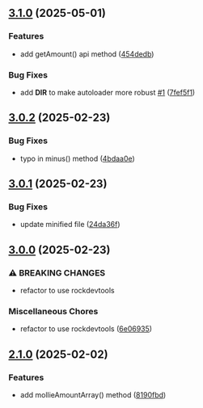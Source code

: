 ## [3.1.0](https://github.com/baumrock/RockMoney/compare/v3.0.2...v3.1.0) (2025-05-01)


### Features

* add getAmount() api method ([454dedb](https://github.com/baumrock/RockMoney/commit/454dedb3d38a9257edeecc1392aff8fdd463a84d))


### Bug Fixes

* add __DIR__ to make autoloader more robust [#1](https://github.com/baumrock/RockMoney/issues/1) ([7fef5f1](https://github.com/baumrock/RockMoney/commit/7fef5f1754623efc9c41fd740a747620cac34748))

## [3.0.2](https://github.com/baumrock/RockMoney/compare/v3.0.1...v3.0.2) (2025-02-23)


### Bug Fixes

* typo in minus() method ([4bdaa0e](https://github.com/baumrock/RockMoney/commit/4bdaa0efe5c5d4699f496b4f45c1dcf97f78c063))

## [3.0.1](https://github.com/baumrock/RockMoney/compare/v3.0.0...v3.0.1) (2025-02-23)


### Bug Fixes

* update minified file ([24da36f](https://github.com/baumrock/RockMoney/commit/24da36f6cd76e76e8e8baeef0c3fd6fe2dde03f3))

## [3.0.0](https://github.com/baumrock/RockMoney/compare/v2.1.0...v3.0.0) (2025-02-23)


### ⚠ BREAKING CHANGES

* refactor to use rockdevtools

### Miscellaneous Chores

* refactor to use rockdevtools ([6e06935](https://github.com/baumrock/RockMoney/commit/6e069355e26d94fcd3b0bc23c6fec76477d3be2a))

## [2.1.0](https://github.com/baumrock/RockMoney/compare/v2.0.5...v2.1.0) (2025-02-02)


### Features

* add mollieAmountArray() method ([8190fbd](https://github.com/baumrock/RockMoney/commit/8190fbdaf6606eb9df96736711ad5995f08f2e55))

